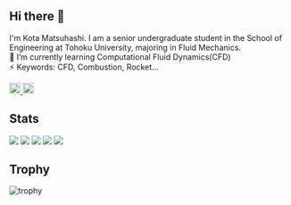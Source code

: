 ## Hi there 👋

<!--
**kota-matsuhashi/kota-matsuhashi** is a ✨ _special_ ✨ repository because its `README.md` (this file) appears on your GitHub profile.

Here are some ideas to get you started:

- 🔭 I’m currently working on ...
- 🌱 I’m currently learning ...
- 👯 I’m looking to collaborate on ...
- 🤔 I’m looking for help with ...
- 💬 Ask me about ...
- 📫 How to reach me: ...
- 😄 Pronouns: ...
- ⚡ Fun fact: ...
-->
<p>
I'm Kota Matsuhashi. I am a senior undergraduate student in the School of Engineering at Tohoku University, majoring in Fluid Mechanics.<br>
🌱 I’m currently learning Computational Fluid Dynamics(CFD)<br>
⚡ Keywords: CFD, Combustion, Rocket...
</p>

<p align="left">
  <a href="https://github.com/kota-matsuhashi">
    <img height="20" src="https://komarev.com/ghpvc/?username=kota-matsuhashi" />
  </a>
  <a href="https://github.com/kota-matsuhashi">
    <img height="20" src="https://img.shields.io/github/followers/kota-matsuhashi?label=follow&logo=github&style=flat" />
  </a>
</p>

## Stats
![](http://github-profile-summary-cards.vercel.app/api/cards/profile-details/?username=kota-matsuhashi&theme=github_dark)
![](http://github-profile-summary-cards.vercel.app/api/cards/repos-per-language/?username=kota-matsuhashi&theme=github_dark)
![](http://github-profile-summary-cards.vercel.app/api/cards/most-commit-language?username=kota-matsuhashi&theme=github_dark)
![](http://github-profile-summary-cards.vercel.app/api/cards/stats?username=kota-matsuhashi&theme=github_dark)
![](http://github-profile-summary-cards.vercel.app/api/cards/productive-time?username=kota-matsuhashi&theme=github_dark&utcOffset=9)

## Trophy
![trophy](https://github-profile-trophy.vercel.app/?username=kota-matsuhashi&theme=github_dark)

